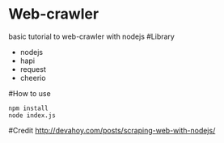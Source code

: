 # Web-crawler
basic tutorial to web-crawler with nodejs
#Library
* nodejs 
* hapi
* request
* cheerio
 
#How to use
```
npm install
node index.js
```
#Credit
http://devahoy.com/posts/scraping-web-with-nodejs/
